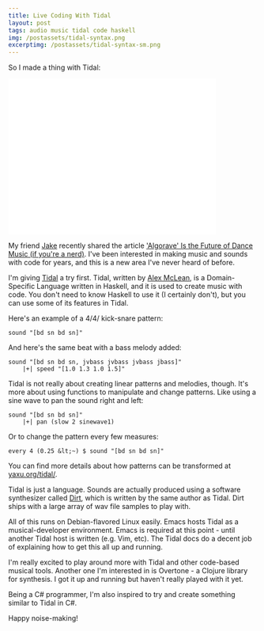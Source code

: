 ```yaml
---
title: Live Coding With Tidal
layout: post
tags: audio music tidal code haskell
img: /postassets/tidal-syntax.png
excerptimg: /postassets/tidal-syntax-sm.png
---
```


So I made a thing with Tidal:

<iframe width="420" height="315" src="//www.youtube.com/embed/S1DZ5WTOG4k" frameborder="0">&nbsp;</iframe>

My friend <a  href="http://thoughtstoblog.com">Jake</a> recently shared the article <a href="http://www.vice.com/read/algorave-is-the-future-of-dance-music-if-youre-an-html-coder">'Algorave' Is the Future of Dance Music (if you're a nerd)</a>. I've been interested in making music and sounds with code for years, and this is a new area I've never heard of before.

I'm giving <a href="http://yaxu.org/Tidal">Tidal</a> a try first. Tidal, written by <a href="http://yaxu.org/">Alex McLean</a>, is a Domain-Specific Language written in Haskell, and it is used to create music with code. You don't need to know Haskell to use it (I certainly don't), but you can use some of its features in Tidal. 

Here's an example of a 4/4/ kick-snare pattern:

    sound "[bd sn bd sn]"

And here's the same beat with a bass melody added:

    sound "[bd sn bd sn, jvbass jvbass jvbass jbass]" 
        |+| speed "[1.0 1.3 1.0 1.5]"

Tidal is not really about creating linear patterns and melodies, though. It's more about using functions to manipulate and change patterns. Like using a sine wave to pan the sound right and left:

    sound "[bd sn bd sn]"
        |+| pan (slow 2 sinewave1)

Or to change the pattern every few measures:

    every 4 (0.25 &lt;~) $ sound "[bd sn bd sn]"

You can find more details about how patterns can be transformed at <a href="http://yaxu.org/tidal/">yaxu.org/tidal/</a>.

Tidal is just a language. Sounds are actually produced using a software synthesizer called <a href="https://github.com/yaxu/Dirt">Dirt</a>, which is written by the same author as Tidal. Dirt ships with a large array of wav file samples to play with. 

All of this runs on Debian-flavored Linux easily. Emacs hosts Tidal as a musical-developer environment. Emacs is required at this point - until another Tidal host is written (e.g. Vim, etc). The Tidal docs do a decent job of explaining how to get this all up and running.

I'm really excited to play around more with Tidal and other code-based musical tools. Another one I'm interested in is Overtone - a Clojure library for synthesis. I got it up and running but haven't really played with it yet. 

Being a C# programmer, I'm also inspired to try and create something similar to Tidal in C#. 

Happy noise-making!

